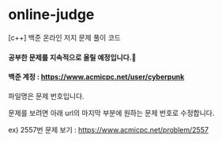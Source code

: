 # online-judge
[c++] 백준 온라인 저지 문제 풀이 코드

#### 공부한 문제를 지속적으로 올릴 예정입니다.🙂

#### 백준 계정 : https://www.acmicpc.net/user/cyberpunk

파일명은 문제 번호입니다.

문제를 보려면 아래 url의 마지막 부분에 원하는 문제 번호로 수정합니다.

ex) 2557번 문제 보기 : https://www.acmicpc.net/problem/2557
